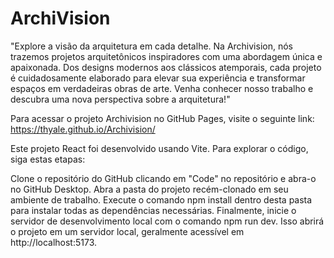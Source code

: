 # ArchiVision
 "Explore a visão da arquitetura em cada detalhe. Na Archivision, nós trazemos projetos arquitetônicos inspiradores com uma abordagem única e apaixonada. Dos designs modernos aos clássicos atemporais, cada projeto é cuidadosamente elaborado para elevar sua experiência e transformar espaços em verdadeiras obras de arte. Venha conhecer nosso trabalho e descubra uma nova perspectiva sobre a arquitetura!"

Para acessar o projeto Archivision no GitHub Pages, visite o seguinte link: https://thyale.github.io/Archivision/

Este projeto React foi desenvolvido usando Vite. Para explorar o código, siga estas etapas:

Clone o repositório do GitHub clicando em "Code" no repositório e abra-o no GitHub Desktop.
Abra a pasta do projeto recém-clonado em seu ambiente de trabalho.
Execute o comando npm install dentro desta pasta para instalar todas as dependências necessárias.
Finalmente, inicie o servidor de desenvolvimento local com o comando npm run dev. Isso abrirá o projeto em um servidor local, geralmente acessível em http://localhost:5173.
